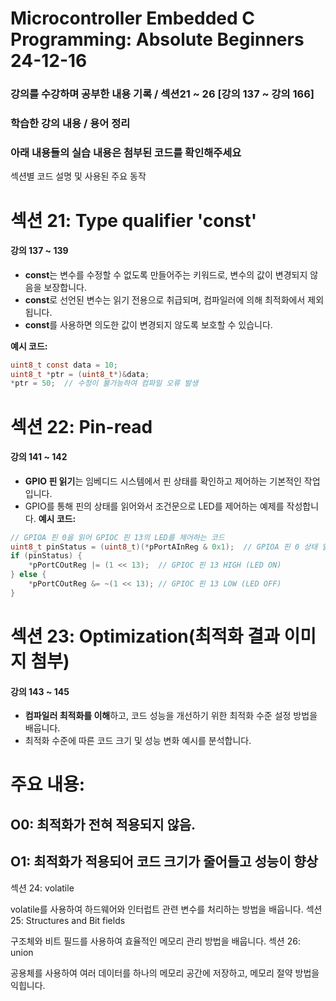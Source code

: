 # Microcontroller Embedded C Programming: Absolute Beginners 24-12-16

### 강의를 수강하며 공부한 내용 기록 / 섹션21 ~ 26 [강의 137 ~ 강의 166]

### 학습한 강의 내용 / 용어 정리  
### 아래 내용들의 실습 내용은 첨부된 코드를 확인해주세요

섹션별 코드 설명 및 사용된 주요 동작

# 섹션 21: Type qualifier 'const'  
#### 강의 137 ~ 139
- **const**는 변수를 수정할 수 없도록 만들어주는 키워드로, 변수의 값이 변경되지 않음을 보장합니다.
- **const**로 선언된 변수는 읽기 전용으로 취급되며, 컴파일러에 의해 최적화에서 제외됩니다.
- **const**를 사용하면 의도한 값이 변경되지 않도록 보호할 수 있습니다.

**예시 코드:**
```c
uint8_t const data = 10;
uint8_t *ptr = (uint8_t*)&data;
*ptr = 50;  // 수정이 불가능하여 컴파일 오류 발생
```

# 섹션 22: Pin-read
#### 강의 141 ~ 142
- **GPIO 핀 읽기**는 임베디드 시스템에서 핀 상태를 확인하고 제어하는 기본적인 작업입니다.
- GPIO를 통해 핀의 상태를 읽어와서 조건문으로 LED를 제어하는 예제를 작성합니다.
**예시 코드:**
```c
// GPIOA 핀 0을 읽어 GPIOC 핀 13의 LED를 제어하는 코드
uint8_t pinStatus = (uint8_t)(*pPortAInReg & 0x1);  // GPIOA 핀 0 상태 읽기
if (pinStatus) {
    *pPortCOutReg |= (1 << 13);  // GPIOC 핀 13 HIGH (LED ON)
} else {
    *pPortCOutReg &= ~(1 << 13); // GPIOC 핀 13 LOW (LED OFF)
}
```
# 섹션 23: Optimization(최적화 결과 이미지 첨부)
#### 강의 143 ~ 145
- **컴파일러 최적화를 이해**하고, 코드 성능을 개선하기 위한 최적화 수준 설정 방법을 배웁니다.
- 최적화 수준에 따른 코드 크기 및 성능 변화 예시를 분석합니다.
# 주요 내용:
## O0: 최적화가 전혀 적용되지 않음.
## O1: 최적화가 적용되어 코드 크기가 줄어들고 성능이 향상
섹션 24: volatile

volatile를 사용하여 하드웨어와 인터럽트 관련 변수를 처리하는 방법을 배웁니다.
섹션 25: Structures and Bit fields

구조체와 비트 필드를 사용하여 효율적인 메모리 관리 방법을 배웁니다.
섹션 26: union

공용체를 사용하여 여러 데이터를 하나의 메모리 공간에 저장하고, 메모리 절약 방법을 익힙니다.
